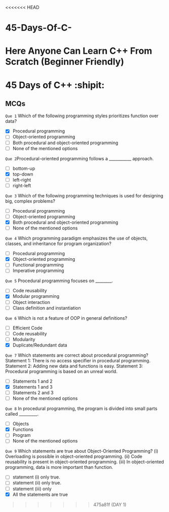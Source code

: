 <<<<<<< HEAD
# 45-Days-Of-C-
Here Anyone Can Learn C++ From Scratch (Beginner Friendly)
=======
# 45 Days of C++ :shipit:

## **MCQs**

`Que 1` Which of the following programming styles prioritizes function over data?
   -[x] Procedural programming
   -[ ] Object-oriented programming
   -[ ] Both procedural and object-oriented programming
   -[ ] None of the mentioned options

`Que 2`Procedural-oriented programming follows a ___________ approach.
   -[ ] bottom-up
   -[x] top-down
   -[ ] left-right
   -[ ] right-left

`Que 3` Which of the following programming techniques is used for designing big, complex problems?
   -[ ] Procedural programming
   -[ ] Object-oriented programming
   -[x] Both procedural and object-oriented programming
   -[ ] None of the mentioned options

`Que 4` Which programming paradigm emphasizes the use of objects, classes, and inheritance for program organization?
   -[ ] Procedural programming
   -[x] Object-oriented programming
   -[ ] Functional programming
   -[ ] Imperative programming

`Que 5` Procedural programming focuses on ________.
   -[ ] Code reusability
   -[x] Modular programming
   -[ ] Object interaction
   -[ ] Class definition and instantiation

`Que 6` Which is not a feature of OOP in general definitions?
   -[ ] Efficient Code
   -[ ] Code reusability
   -[ ] Modularity
   -[x] Duplicate/Redundant data

`Que 7` Which statements are correct about procedural programming?
Statement 1: There is no access specifier in procedural programming.
Statement 2: Adding new data and functions is easy.
Statement 3: Procedural programming is based on an unreal world.

   -[ ] Statements 1 and 2
   -[x] Statements 1 and 3
   -[ ] Statements 2 and 3
   -[ ] None of the mentioned options

`Que 8` In procedural programming, the program is divided into small parts called _________.
   -[ ] Objects
   -[x] Functions
   -[ ] Program
   -[ ] None of the mentioned options

`Que 9` Which statements are true about Object-Oriented Programming?
(i) Overloading is possible in object-oriented programming.
(ii) Code reusability is present in object-oriented programming.
(iii) In object-oriented programming, data is more important than function.

   -[ ] statement (i) only true.
   -[ ] statement (ii) only true.
   -[ ] statement (iii) only
   -[x] All the statements are true
>>>>>>> 475a81f (DAY 1)
